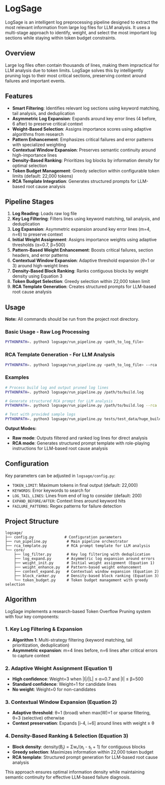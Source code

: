 # LogSage

LogSage is an intelligent log preprocessing pipeline designed to extract the most relevant information from large log files for LLM analysis. It uses a multi-stage approach to identify, weight, and select the most important log sections while staying within token budget constraints.

## Overview

Large log files often contain thousands of lines, making them impractical for LLM analysis due to token limits. LogSage solves this by intelligently pruning logs to their most critical sections, preserving context around failures and important events.

## Features

- **Smart Filtering**: Identifies relevant log sections using keyword matching, tail analysis, and deduplication
- **Asymmetric Log Expansion**: Expands around key error lines (4 before, 6 after) to preserve critical context  
- **Weight-Based Selection**: Assigns importance scores using adaptive algorithms from research
- **Pattern Enhancement**: Emphasizes critical failures and error patterns with specialized weighting
- **Contextual Window Expansion**: Preserves semantic continuity around high-importance lines
- **Density-Based Ranking**: Prioritizes log blocks by information density for optimal selection
- **Token Budget Management**: Greedy selection within configurable token limits (default: 22,000 tokens)
- **RCA Template Integration**: Generates structured prompts for LLM-based root cause analysis

## Pipeline Stages

1. **Log Reading**: Loads raw log file
2. **Key Log Filtering**: Filters lines using keyword matching, tail analysis, and deduplication  
3. **Log Expansion**: Asymmetric expansion around key error lines (m=4, n=6) to preserve context
4. **Initial Weight Assignment**: Assigns importance weights using adaptive thresholds (α=0.7, β=500)
5. **Pattern-Based Weight Enhancement**: Boosts critical failures, section headers, and error patterns
6. **Contextual Window Expansion**: Adaptive threshold expansion (θ=1 or 3) around high-weight lines  
7. **Density-Based Block Ranking**: Ranks contiguous blocks by weight density using Equation 3
8. **Token Budget Selection**: Greedy selection within 22,000 token limit
9. **RCA Template Generation**: Creates structured prompts for LLM-based root cause analysis

## Usage

**Note:** All commands should be run from the project root directory.

### Basic Usage - Raw Log Processing

```bash
PYTHONPATH=. python3 logsage/run_pipeline.py <path_to_log_file>
```

### RCA Template Generation - For LLM Analysis

```bash
PYTHONPATH=. python3 logsage/run_pipeline.py <path_to_log_file> --rca
```

### Examples

```bash
# Process build log and output pruned log lines
PYTHONPATH=. python3 logsage/run_pipeline.py /path/to/build.log

# Generate structured RCA prompt for LLM analysis
PYTHONPATH=. python3 logsage/run_pipeline.py /path/to/build.log --rca

# Test with provided sample logs
PYTHONPATH=. python3 logsage/run_pipeline.py tests/test_data/huge_build.log --rca
```

**Output Modes:**
- **Raw mode**: Outputs filtered and ranked log lines for direct analysis
- **RCA mode**: Generates structured prompt template with role-playing instructions for LLM-based root cause analysis

## Configuration

Key parameters can be adjusted in `logsage/config.py`:

- `TOKEN_LIMIT`: Maximum tokens in final output (default: 22,000)
- `KEYWORDS`: Error keywords to search for
- `LOG_TAIL_LINES`: Lines from end of log to consider (default: 200)
- `EXPAND_BEFORE/AFTER`: Context lines around keyword hits
- `FAILURE_PATTERNS`: Regex patterns for failure detection

## Project Structure

```
logsage/
├── config.py              # Configuration parameters
├── run_pipeline.py         # Main pipeline orchestrator  
├── rca_template.py         # RCA prompt template for LLM analysis
└── core/
    ├── log_filter.py       # Key log filtering with deduplication
    ├── log_expand.py       # Asymmetric log expansion around errors
    ├── weight_init.py      # Initial weight assignment (Equation 1)
    ├── weight_enhance.py   # Pattern-based weight enhancement  
    ├── context_expand.py   # Contextual window expansion (Equation 2)
    ├── block_ranker.py     # Density-based block ranking (Equation 3)
    └── token_budget.py     # Token budget management with greedy selection
```

## Algorithm

LogSage implements a research-based Token Overflow Pruning system with four key components:

### 1. Key Log Filtering & Expansion
- **Algorithm 1**: Multi-strategy filtering (keyword matching, tail prioritization, deduplication)
- **Asymmetric expansion**: m=4 lines before, n=6 lines after critical errors to capture context

### 2. Adaptive Weight Assignment (Equation 1)
- **High confidence**: Weight=3 when |I|/|L| ≤ α=0.7 and |I| ≤ β=500  
- **Standard confidence**: Weight=1 for candidate lines
- **No weight**: Weight=0 for non-candidates

### 3. Contextual Window Expansion (Equation 2)
- **Adaptive threshold**: θ=1 (broad) when max(W)=1 or sparse filtering, θ=3 (selective) otherwise
- **Context preservation**: Expands [i-4, i+6] around lines with weight ≥ θ

### 4. Density-Based Ranking & Selection (Equation 3)
- **Block density**: density(Bⱼ) = Σwᵢ/(eⱼ - sⱼ + 1) for contiguous blocks
- **Greedy selection**: Maximizes information within 22,000 token budget
- **RCA template**: Structured prompt generation for LLM-based root cause analysis

This approach ensures optimal information density while maintaining semantic continuity for effective LLM-based failure diagnosis.